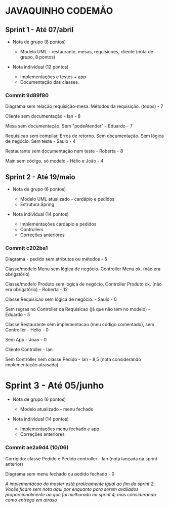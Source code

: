 # JAVAQUINHO CODEMÃO

## Sprint 1 - Até 07/abril
  - Nota de grupo (8 pontos)
    - Modelo UML - restaurante, mesas, requisicoes, cliente (nota de grupo, 8 pontos)
	
  - Nota individual (12 pontos)
    - Implementações e testes + app
    - Documentação das classes.

### Commit 9d89f80
Diagrama sem relação requisição-mesa. Métodos da requisição.  (todos) - 7

Cliente sem documentação - Ian - 8 

Mesa sem documentação. Sem "podeAtender" - Eduardo - 7

Requisicao sem compilar. Erros de retorno. Sem documentação. Sem lógica de negócio. Sem teste - Saulo - 4

Restaurante sem documentação nem teste - Roberta - 8

Main sem código, só modelo - Hélio e João - 4

## Sprint 2 - Até 19/maio
  - Nota de grupo (6 pontos)
    - Modelo UML atualizado - cardápio e pedidos
	- Estrutura Spring
  
  - Nota individual (14 pontos)	
    - Implementações cardápio e pedidos
    - Controllers
    - Correções anteriores

### Commit c202ba1
Diagrama - pedido sem atributos ou métodos - 5

Classe/modelo Menu sem lógica de negócio. Controller Menu ok. (não era obrigatório)

Classe/modelo Produto sem lógica de negócio. Controller Produto ok. (não era obrigatório) - Roberta - 12

Classe Requisicao sem lógica de negócio. - Saulo - 0 

Sem regras no Controller da Requisicao (já que não tem no modelo) - Eduardo - 5

Classe Restaurante sem implementacao (meu código comentado), sem Controller - Helio - 0

Sem App - Joao - 0 

Cliente Controller - Ian 

Sem Controller nem classe Pedido - Ian - 8,5 (nota considerando implementação atrasada)

# Sprint 3 - Até 05/junho
  - Nota de grupo (6 pontos)
    - Modelo atualizado - menu fechado
  
  - Nota individual (14 pontos)	
    - Implementações menu fechado e app
    - Correções anteriores

### Commit ae2a9d4 (10/06)
Corrigido: classe Pedido e Pedido controller - Ian (nota lançada na sprint anterior)

Diagrama sem menu fechado ou pedido fechado - 0 

_A implementacao do master está praticamente igual ao fim da sprint 2. Vocês ficam sem nota aqui por enquanto para serem avaliados proporcionalmente ao que foi melhorado na sprint 4, mas considerando como entrega em atraso_